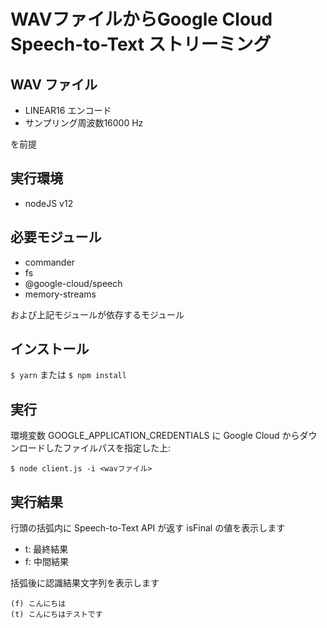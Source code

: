 # WAVファイルからGoogle Cloud Speech-to-Text ストリーミング

## WAV ファイル

- LINEAR16 エンコード
- サンプリング周波数16000 Hz

を前提


## 実行環境

- nodeJS v12

## 必要モジュール

- commander
- fs
- @google-cloud/speech
- memory-streams

および上記モジュールが依存するモジュール

## インストール

`$ yarn` または `$ npm install`

## 実行

環境変数 GOOGLE_APPLICATION_CREDENTIALS に Google Cloud からダウンロードしたファイルパスを指定した上:


```
$ node client.js -i <wavファイル>
```

## 実行結果

行頭の括弧内に Speech-to-Text API が返す isFinal の値を表示します
- t: 最終結果
- f: 中間結果

括弧後に認識結果文字列を表示します

```
(f) こんにちは
(t) こんにちはテストです
```
